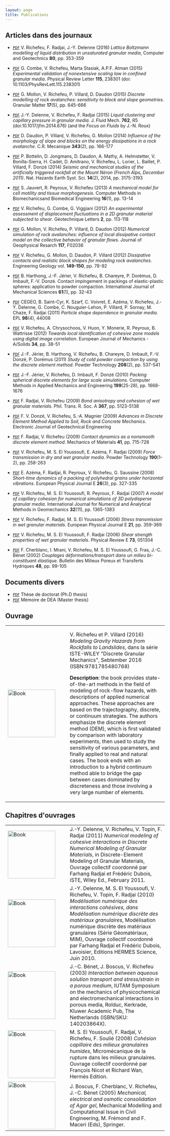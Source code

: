 ```yaml
---
layout: page
title: Publications
---
```


## Articles dans des journaux


* [`PDF`](/public/pdf/CG_richefeu.pdf) V. Richefeu, F. Radjai, J.-Y. Delenne (2016) _Lattice Boltzmann modelling of liquid distribution in unsaturated granular media_, Computer and Geotechnics **80**, pp. 353-359


* [`PDF`](/public/pdf/PhysRevLett.115.238301.pdf) G. Combe, V. Richefeu, Marta Stasiak, A.P.F. Atman (2015) _Experimental validation of nonextensive scaling law in confined granular media_. Physical Review Letter **115**, 238301 (doi: 10.1103/PhysRevLett.115.238301)		
* [`PDF`](/public/pdf/GRMA2015.pdf) G. Mollon, V. Richefeu, P. Villard, D. Daudon (2015) _Discrete modelling of rock avalanches: sensitivity to block and slope geometries_. Granular Matter **17**(5), pp. 645-666
	
* [`PDF`](/public/pdf/JFM2014.pdf) J.-Y. Delenne, V. Richefeu, F. Radjai (2015) _Liquid clustering and capillary pressure in granular media_. J. Fluid Mech. **762**, R5 (doi:10.1017/jfm.2014.676) (and the _Focus on Fluids_ by J.-N. Roux)

* [`PDF`](/public/pdf/daudon_villard_richefeu_mollon_CRM_2015.pdf) D. Daudon, P. Villard, V. Richefeu, G. Mollon (2014) _Influence of the morphology of slope and blocks on the energy dissipations in a rock avalanche_. C.R. Mecanique **343**(2), pp. 166-177  

* [`PDF`](/public/pdf/nhess-14-3175-2014.pdf) P. Bottelin, D. Jongmans, D. Daudon, A. Mathy, A. Helmstetter, V. Bonilla-Sierra, H. Cadet, D. Amitrano, V. Richefeu, L. Lorier, L. Baillet, P. Villard, F. Donzé (2014) _Seismic and mechanical studies of the artificially triggered rockfall at the Mount Néron (French Alps, December 2011)_. Nat. Hazards Earth Syst. Sci. **14**(2), 2014, pp. 3175-3193  		
* [`PDF`](/public/pdf/JauvertCMBB2013.pdf) S. Jauvert, R. Peyroux, V. Richefeu (2013) _A mechanical model for cell motility and tissue morphogenesis_. Computer Methods in Biomechanicsand Biomedical Engineering **16**(1), pp. 13-14

* [`PDF`](/public/pdf/Fluct_GeoLetters.pdf) V. Richefeu, G. Combe, G. Viggiani (2012) _An experimental assessment of displacement fluctuations in a 2D granular material subjected to shear_. Géotechnique Letters **2**, pp. 113-118

* [`PDF`](/public/pdf/JGR_Mollon2012.pdf) G. Mollon, V. Richefeu, P. Villard, D. Daudon (2012) _Numerical simulation of rock avalanches: influence of local dissipative contact model on the collective behavior of granular flows_. Journal of Geophysical Resarch **117**, F02036

* [`PDF`](/public/pdf/Richefeu_et_al_2012.pdf) V. Richefeu, G. Mollon, D. Daudon, P. Villard (2012) _Dissipative contacts and realistic block shapes for modeling rock avalanches_. Engineering Geology vol. **149-150**, pp. 78-92

* [`PDF`](/public/pdf/Harthong_et_al_2012.pdf) B. Harthong, J.-F. Jérier, V. Richefeu, B. Chareyre, P. Dorémus, D. Imbault, F.-V. Donzé. Contact impingement in packings of elastic-plastic spheres: application to powder compaction. International Journal of Mechanical Sciences **61**(1), pp. 32-43

* [`PDF`](/public/pdf/EPL_CEGEO.pdf) CEGEO, B. Saint-Cyr, K. Szarf, C. Voivret, E. Azéma, V. Richefeu, J.-Y. Delenne, G. Combe, C. Nouguier-Lehon, P. Villard, P. Sornay, M. Chaze, F. Radjai (2011) _Particle shape dependence in granular media_. EPL **98**(4), 44008

* [`PDF`](/public/pdf/RichefeuCZM2012.pdf) V. Richefeu, A. Chrysochoos, V. Huon, Y. Monerie, R. Peyroux, B. Wattrisse (2012) _Towards local identification of cohesive zone models using digital image correlation_. European Journal of Mechanics - A/Solids **34**, pp. 38-51

* [`PDF`](/public/pdf/PackingJerier.pdf) J.-F. Jérier, B. Harthong, V. Richefeu, B. Chareyre, D. Imbault, F.-V. Donzé, P. Dorémus (2011) _Study of cold powder compaction by using the discrete element method_. Powder Technology **208**(2), pp. 537-541

* [`PDF`](/public/pdf/Packing_CMA2009.pdf) J.-F. Jérier, V. Richefeu, D. Imbault, F. Donzé (2010) _Packing spherical discrete elements for large scale simulations_. Computer Methods in Applied Mechanics and Engineering **199**(25-28), pp. 1668-1676

* [`PDF`](/public/pdf/RadjaiRichefeu2009.pdf) F. Radjai, V. Richefeu (2009) _Bond anisotropy and cohesion of wet granular materials_. Phil. Trans. R. Soc. A **367**, pp. 5123-5138

* [`PDF`](/public/pdf/AdvancesInDem.pdf) F. V. Donzé, V. Richefeu, S.-A. Magnier (2009) _Advances in Discrete Element Method Applied to Soil, Rock and Concrete Mechanics_. Electronic Journal of Geotechnical Engineering

* [`PDF`](/public/pdf/CD_MechanicsMaterials.pdf) F. Radjai, V. Richefeu (2009) _Contact dynamics as a nonsmooth discrete element method_. Mechanics of Materials **41**, pp. 715-728

* [`PDF`](/public/pdf/ptec_richefeu.pdf) V. Richefeu, M. S. El Youssoufi, E. Azéma, F. Radjai (2009) _Force transmission in dry and wet granular media_. Powder Technology **190**(1-2), pp. 258-263

* [`PDF`](/public/pdf/Azema_EPJE08.pdf) E. Azéma, F. Radjai, R. Peyroux, V. Richefeu, G. Saussine (2008) _Short-time dynamics of a packing of polyhedral grains under horizontal vibrations_. European Physical Journal E **26**(3), pp. 327-335

* [`PDF`](/public/pdf/RichefeuNAG2007.pdf) V. Richefeu, M. S. El Youssoufi, R. Peyroux, F. Radjai (2007) _A model of capillary cohesion for numerical simulations of 3D polydisperse granular media_. International Journal for Numerical and Analytical Methods in Geomechanics **32**(11), pp. 1365-1383

* [`PDF`](/public/pdf/EPJE07_Richefeu.pdf) V. Richefeu, F. Radjai, M. S. El Youssoufi (2006) _Stress transmission in wet granular materials_. European Physical Journal E **21**, pp. 359-369

* [`PDF`](/public/pdf/PRE06-richefeu.pdf) V. Richefeu, M. S. El Youssoufi, F. Radjai (2006) _Shear strength properties of wet granular materials_. Physical Review E **73**, 051304

* [`PDF`](/public/pdf/CherblancBulletin.pdf) F. Cherblanc, I. Mrani, V. Richefeu, M. S. El Youssoufi, G. Fras, J.-C. Bénet (2002) _Couplages déformations/transport dans un milieu bi-constituant élastique_. Bulletin des Milieux Poreux et Transferts Hydriques **48**, pp. 99-105
	

## Documents divers

* [`PDF`](http://tel.archives-ouvertes.fr/docs/00/06/53/52/PDF/these-Richefeu.pdf) Thèse de doctorat (Ph.D thesis) 
* [`PDF`](http://hal.archives-ouvertes.fr/docs/00/13/20/74/PDF/rapport_DEA_Richefeu.pdf) Mémoire de DEA (Master thesis)

## Ouvrage

<table border="0" cellspacing="0" cellpadding="0">
<tr>
  <td style="width:180px">
  <img src="{{ site.baseurl }}/public/img/ISTE_ModelingGravityHazards.jpg" alt="Book" style="width: 150px;"/>  
  </td>
  <td>  
  <p>V. Richefeu et P. Villard (2016) <i>Modeling Gravity Hazards from Rockfalls to Landslides</i>, dans la série ISTE-WILEY "Discrete Granular Mechanics", Sebtember 2016 (ISBN:9781785480768) </p>
  
<p><b>Description</b>: the book provides state-of-the-art methods in the field of modeling of rock-flow hazards, with descriptions of applied numerical approaches. These approaches are based on the trajectography, discrete, or continuum strategies. The authors emphasize the discrete element method (DEM), which is first validated by comparison with laboratory experiments, then used to study the sensitivity of various parameters, and finally applied to real and natural cases. The book ends with an introduction to a hybrid continuum method able to bridge the gap between cases dominated by discreteness and those involving a very large number of elements.</p>
  </td>
</tr>
</table>

## Chapitres d'ouvrages

<table border="0" cellspacing="0" cellpadding="0">
<tr>
  <td style="width:180px">
  <img src="{{ site.baseurl }}/public/img/WileyRadjaiDubois.jpg" alt="Book" style="width: 150px;"/>  
  </td>
  <td>  
  J.-Y. Delenne, V. Richefeu, V. Topin, F. Radjai (2011) <i>Numerical modeling of cohesive interactions in Discrete Numerical Modeling of Granular Materials</i>, in Discrete-Element Modeling of Granular Materials, Ouvrage collectif coordonné par Farhang Radjai et Frédéric Dubois, iSTE, Wiley Ed., February 2011. 
  </td>
</tr>

<tr>
  <td style="width:180px">
  <img src="{{ site.baseurl }}/public/img/MiMRadjaiDubois.jpg" alt="Book" style="width: 150px;"/>  
  </td>
  <td>
  J.-Y. Delenne, M. S. El Youssoufi, V. Richefeu, V. Topin, F. Radjai (2010) <i>Modélisation numérique des interactions cohésives, dans Modélisation numérique discrète des matériaux granulaires</i>, Modélisation numérique discrète des matériaux granulaires (Série Géomatériaux, MIM), Ouvrage collectif coordonné par Farhang Radjai et Frédéric Dubois, Lavoisier, Editions HERMES Science, Juin 2010. 
  </td>
</tr>

<tr>
  <td style="width:180px">
  <img src="{{ site.baseurl }}/public/img/IUTAM.jpg" alt="Book" style="width: 150px;"/>  
  </td>
  <td>
  J.-C. Bénet, J. Boscus, V. Richefeu (2003) <i>Interaction between aqueous solution transport and stress/strain in a porous medium</i>, IUTAM Symposium on the mechanics of physicochemical and electromechanical interactions in porous media, Rolduc, Kerkrade, Kluwer Academic Pub, The Netherlands (ISBN/SKU: 140203864X). 
  </td>
</tr>

<tr>
  <td style="width:180px">
  <img src="{{ site.baseurl }}/public/img/MiMNicotWan.jpg" alt="Book" style="width: 150px;"/>  
  </td>
  <td>
  M. S. El Youssoufi, F. Radjaï, V. Richefeu, F. Soulié (2008) <i>Cohésion capillaire des milieux granulaires humides</i>, Micromécanique de la rupture dans les milieux granulaires. Ouvrage collectif coordonné par François Nicot et Richard Wan, Hermès Edition. 
  </td>
</tr>

<tr>
  <td style="width:180px">
  <img src="{{ site.baseurl }}/public/img/MechModSpringer.jpg" alt="Book" style="width: 150px;"/>  
  </td>
  <td>
  J. Boscus, F. Cherblanc, V. Richefeu, J.-C. Bénet (2005) <i>Mechanical, electrical and osmotic consolidation of Agar gel</i>, Mechanical Modelling and Computational Issue in Civil Engineering, M. Frémond and F. Maceri (Eds), Springer. 
  </td>
</tr>
</table>

